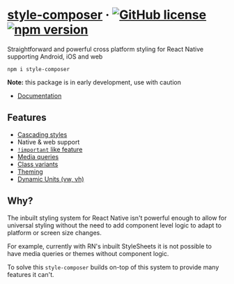 # [style-composer](https://github.com/Censkh/style-composer/) &middot; [![GitHub license](https://img.shields.io/badge/license-MIT-blue.svg)](https://github.com/Censkh/style-composer/blob/master/LICENSE) [![npm version](https://img.shields.io/npm/v/style-composer.svg?style=flat)](https://www.npmjs.com/package/style-composer)

Straightforward and powerful cross platform styling for React Native supporting Android, iOS and web

``` npm i style-composer ```

**Note:** this package is in early development, use with caution

- [Documentation](https://censkh.github.io/style-composer/docs)

## Features

- [Cascading styles](https://censkh.github.io/style-composer/docs/cascading)
- Native & web support
- [`!important` like feature](https://censkh.github.io/style-composer/docs/rule-order-and-important)
- [Media queries](https://censkh.github.io/style-composer/docs/style-selectors)
- [Class variants](https://censkh.github.io/style-composer/docs/variants)
- [Theming](https://censkh.github.io/style-composer/docs/theming)
- [Dynamic Units (vw, vh)](https://censkh.github.io/style-composer/docs/dynamic-units)

## Why?

The inbuilt styling system for React Native isn't powerful enough to allow for universal styling without the need to add component level logic to adapt to platform or screen size changes.

For example, currently with RN's inbuilt StyleSheets it is not possible to have media queries or themes without component logic.

To solve this `style-composer` builds on-top of this system to provide many features it can't.
